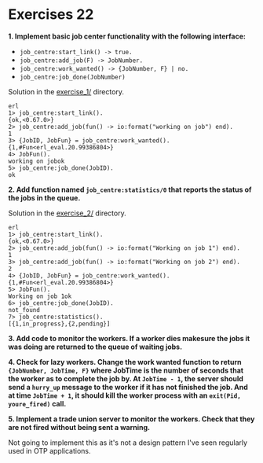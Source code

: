 # Exercises 22

**1. Implement basic job center functionality with the following interface:**

* `job_centre:start_link() -> true.`
* `job_centre:add_job(F) -> JobNumber.`
* `job_centre:work_wanted() -> {JobNumber, F} | no.`
* `job_centre:job_done(JobNumber)`

Solution in the [exercise_1/](exercise_1/) directory.

```
erl
1> job_centre:start_link().
{ok,<0.67.0>}
2> job_centre:add_job(fun() -> io:format("working on job") end).
1
3> {JobID, JobFun} = job_centre:work_wanted().
{1,#Fun<erl_eval.20.99386804>}
4> JobFun().
working on jobok
5> job_centre:job_done(JobID).
ok
```

**2. Add function named `job_centre:statistics/0` that reports the status of the jobs in the queue.**

Solution in the [exercise_2/](exercise_2/) directory.

```
erl
1> job_centre:start_link().
{ok,<0.67.0>}
2> job_centre:add_job(fun() -> io:format("Working on job 1") end).
1
3> job_centre:add_job(fun() -> io:format("Working on job 2") end).
2
4> {JobID, JobFun} = job_centre:work_wanted().
{1,#Fun<erl_eval.20.99386804>}
5> JobFun().
Working on job 1ok
6> job_centre:job_done(JobID).
not_found
7> job_centre:statistics().
[{1,in_progress},{2,pending}]
```

**3. Add code to monitor the workers. If a worker dies makesure the jobs it was doing are returned to the queue of waiting jobs.**

**4. Check for lazy workers. Change the work wanted function to return `{JobNumber, JobTime, F}` where JobTime is the number of seconds that the worker as to complete the job by. At `JobTime - 1`, the server should send a `hurry_up` message to the worker if it has not finished the job. And at time `JobTime + 1`, it should kill the worker process with an `exit(Pid, youre_fired)` call.**

**5. Implement a trade union server to monitor the workers. Check that they are not fired without being sent a warning.**

Not going to implement this as it's not a design pattern I've seen regularly used in OTP applications.
